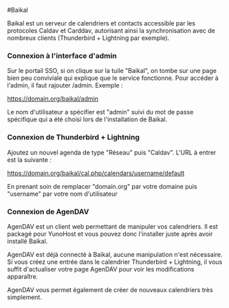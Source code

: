 #Baikal

Baikal est un serveur de calendriers et contacts accessible par les protocoles Caldav et Carddav, autorisant ainsi la synchronisation avec de nombreux clients (Thunderbird + Lightning par exemple).

### Connexion à l'interface d'admin
Sur le portail SSO, si on clique sur la tuile "Baikal", on tombe sur une page bien peu conviviale qui explique que le service fonctionne. Pour accéder à l'admin, il faut rajouter /admin. Exemple :

https://domain.org/baikal/admin

Le nom d'utilisateur a spécifier est "admin" suivi du mot de passe spécifique qui a été choisi lors de l'installation de Baikal.

### Connexion de Thunderbird + Lightning

Ajoutez un nouvel agenda de type "Réseau" puis "Caldav".
L'URL à entrer est la suivante :

https://domain.org/baikal/cal.php/calendars/username/default

En prenant soin de remplacer "domain.org" par votre domaine puis "username" par votre nom d'utilisateur

### Connexion de AgenDAV

AgenDAV est un client web permettant de manipuler vos calendriers. Il est packagé pour YunoHost et vous pouvez donc l'installer juste après avoir installé Baikal.

AgenDAV est déjà connecté à Baikal, aucune manipulation n'est nécessaire. Si vous créez une entrée dans le calendrier Thunderbird + Lightning, il vous suffit d'actualiser votre page AgenDAV pour voir les modifications apparaître.

AgenDAV vous permet également de créer de nouveaux calendriers très simplement.
